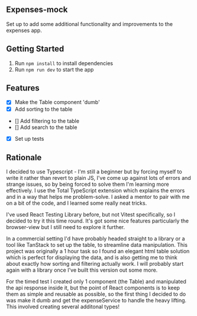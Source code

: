 ## Expenses-mock

Set up to add some additional functionality and improvements to the expenses app.

## Getting Started

1. Run `npm install` to install dependencies
2. Run `npm run dev` to start the app

## Features

- [x] Make the Table component 'dumb'
- [x] Add sorting to the table
- [] Add filtering to the table
- [] Add search to the table
- [x] Set up tests

## Rationale

I decided to use Typescript - I'm still a beginner but by forcing myself to write it rather than revert to plain JS, I've come up against lots of errors and strange issues, so by being forced to solve them I'm learning more effectively.  I use the Total TypeScript extension which explains the errors and in a way that helps me problem-solve.  I asked a mentor to pair with me on a bit of the code, and I learned some really neat tricks.

I've used React Testing Library before, but not Vitest specifically, so I decided to try it this time round.  It's got some nice features particularly the browser-view but I still need to explore it further.

In a commercial setting I'd have probably headed straight to a library or a tool like TanStack to set up the table, to streamline data manipulation.  This project was originally a 1 hour task so I found an elegant html table solution which is perfect for displaying the data, and is also getting me to think about exactly how sorting and filtering actually work.  I will probably start again with a library once I've built this version out some more.

For the timed test I created only 1 component (the Table) and manipulated the api response inside it, but the point of React components is to keep them as simple and reusable as possible, so the first thing I decided to do was make it dumb and get the expenseService to handle the heavy lifting.  This involved creating several additonal types!